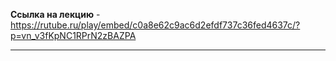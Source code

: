 **Ссылка на лекцию** -  https://rutube.ru/play/embed/c0a8e62c9ac6d2efdf737c36fed4637c/?p=vn_v3fKpNC1RPrN2zBAZPA

---

